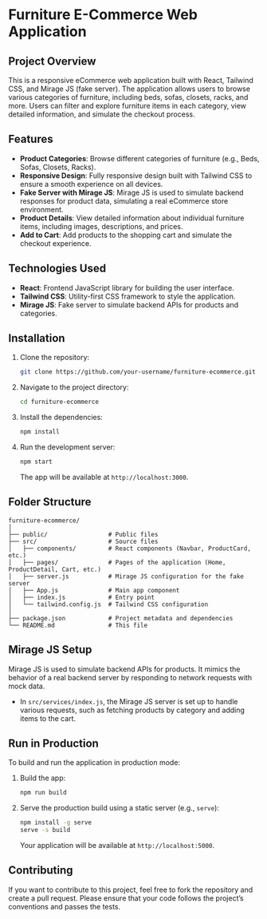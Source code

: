 # Furniture E-Commerce Web Application

## Project Overview

This is a responsive eCommerce web application built with React, Tailwind CSS, and Mirage JS (fake server). The application allows users to browse various categories of furniture, including beds, sofas, closets, racks, and more. Users can filter and explore furniture items in each category, view detailed information, and simulate the checkout process.

## Features

- **Product Categories**: Browse different categories of furniture (e.g., Beds, Sofas, Closets, Racks).
- **Responsive Design**: Fully responsive design built with Tailwind CSS to ensure a smooth experience on all devices.
- **Fake Server with Mirage JS**: Mirage JS is used to simulate backend responses for product data, simulating a real eCommerce store environment.
- **Product Details**: View detailed information about individual furniture items, including images, descriptions, and prices.
- **Add to Cart**: Add products to the shopping cart and simulate the checkout experience.

## Technologies Used

- **React**: Frontend JavaScript library for building the user interface.
- **Tailwind CSS**: Utility-first CSS framework to style the application.
- **Mirage JS**: Fake server to simulate backend APIs for products and categories.

## Installation

1. Clone the repository:

   ```bash
   git clone https://github.com/your-username/furniture-ecommerce.git
   ```

2. Navigate to the project directory:

   ```bash
   cd furniture-ecommerce
   ```

3. Install the dependencies:

   ```bash
   npm install
   ```

4. Run the development server:

   ```bash
   npm start
   ```

   The app will be available at `http://localhost:3000`.

## Folder Structure

```
furniture-ecommerce/
│
├── public/                 # Public files
├── src/                    # Source files
│   ├── components/         # React components (Navbar, ProductCard, etc.)
│   ├── pages/              # Pages of the application (Home, ProductDetail, Cart, etc.)
│   ├── server.js           # Mirage JS configuration for the fake server
│   ├── App.js              # Main app component
│   ├── index.js            # Entry point
│   └── tailwind.config.js  # Tailwind CSS configuration
│
├── package.json            # Project metadata and dependencies
└── README.md               # This file
```

## Mirage JS Setup

Mirage JS is used to simulate backend APIs for products. It mimics the behavior of a real backend server by responding to network requests with mock data.

- In `src/services/index.js`, the Mirage JS server is set up to handle various requests, such as fetching products by category and adding items to the cart.

## Run in Production

To build and run the application in production mode:

1. Build the app:

   ```bash
   npm run build
   ```

2. Serve the production build using a static server (e.g., `serve`):

   ```bash
   npm install -g serve
   serve -s build
   ```

   Your application will be available at `http://localhost:5000`.

## Contributing

If you want to contribute to this project, feel free to fork the repository and create a pull request. Please ensure that your code follows the project’s conventions and passes the tests.

